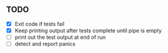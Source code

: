 ## TODO

- [x] Exit code if tests fail
- [x] Keep printing output after tests complete until pipe is empty
- [ ] print out the test output at end of run
- [ ] detect and report panics